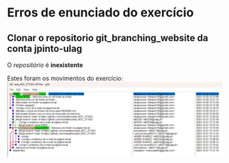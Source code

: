 # Erros de enunciado do exercício

## Clonar o repositorio git_branching_website da conta jpinto-ulag

O *repositório* é **inexistente**


Estes foram os movimentos do exercício:
![Historico - GitK](https://github.com/masaleiro/aula_ADC_271023/blob/2362f80335970fa0875ca7945fdde390f7fca934/src/a74558_History_GitK.jpg)